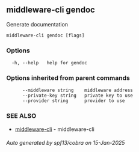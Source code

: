 ## middleware-cli gendoc

Generate documentation

```
middleware-cli gendoc [flags]
```

### Options

```
  -h, --help   help for gendoc
```

### Options inherited from parent commands

```
      --middleware string    middleware address
      --private-key string   private key to use
      --provider string      provider to use
```

### SEE ALSO

* [middleware-cli](../middleware-cli.md)	 - middleware-cli

###### Auto generated by spf13/cobra on 15-Jan-2025
